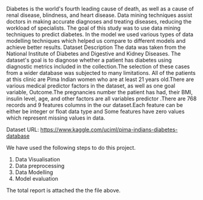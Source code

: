 Diabetes is the world's fourth leading cause of death, as well as a cause of renal disease,
blindness, and heart disease. Data mining techniques assist doctors in making accurate
diagnoses and treating diseases, reducing the workload of specialists. The goal of this study
was to use data mining techniques to predict diabetes. In the model we used various types of
data modelling techniques which helped us compare to different models and achieve better
results.
Dataset Description
The data was taken from the National Institute of Diabetes and Digestive and Kidney
Diseases. The dataset's goal is to diagnose whether a patient has diabetes using diagnostic
metrics included in the collection.The selection of these cases from a wider database was
subjected to many limitations. All of the patients at this clinic are Pima Indian women who
are at least 21 years old.There are various medical predictor factors in the dataset, as well as
one goal variable, Outcome.The pregnancies number the patient has had, their BMI, insulin
level, age, and other factors are all variables predictor .There are 768 records and 9 features
columns in the our dataset.Each feature can be either be integer or float data type and Some
features have zero values which represent missing values in data.

Dataset URL: https://www.kaggle.com/uciml/pima-indians-diabetes-database

We have used the following steps to do this project.
1) Data Visualisation
2) Data preprocessing
3) Data Modelling
4) Model evaluation

The total report is attached the the file above.
